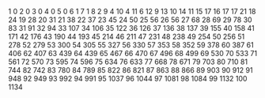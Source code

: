 1 0
2 0
3 0
4 0
5 0
6 1
7 1
8 2
9 4
10 4
11 6
12 9
13 10
14 11
15 17
16 17
17 21
18 24
19 28
20 31
21 38
22 37
23 45
24 50
25 56
26 56
27 68
28 69
29 78
30 83
31 91
32 94
33 107
34 106
35 122
36 126
37 136
38 137
39 155
40 158
41 171
42 176
43 190
44 193
45 214
46 211
47 231
48 238
49 254
50 256
51 278
52 279
53 300
54 305
55 327
56 330
57 353
58 352
59 378
60 387
61 406
62 407
63 439
64 439
65 467
66 470
67 496
68 499
69 530
70 533
71 561
72 570
73 595
74 596
75 634
76 633
77 668
78 671
79 703
80 710
81 744
82 742
83 780
84 789
85 822
86 821
87 863
88 866
89 903
90 912
91 948
92 949
93 992
94 991
95 1037
96 1044
97 1081
98 1084
99 1132
100 1134